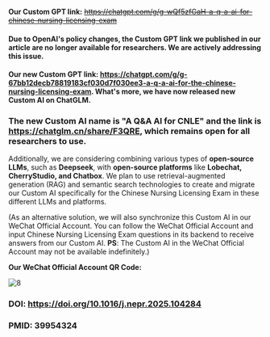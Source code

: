 **Our Custom GPT link:** ~~https://chatgpt.com/g/g-wQf5zfGaH-a-q-a-ai-for-chinese-nursing-licensing-exam~~

#### **Due to OpenAI's policy changes, the Custom GPT link we published in our article are no longer available for researchers. We are actively addressing this issue.**  
#### **Our new Custom GPT link: https://chatgpt.com/g/g-67bb12decb78819183cf030d7f030ee3-a-q-a-ai-for-the-chinese-nursing-licensing-exam. What's more, we have now released new Custom AI on ChatGLM.** 

### **The new Custom AI name is "A Q&A Al for CNLE" and the link is https://chatglm.cn/share/F3QRE, which remains open for all researchers to use.**

Additionally, we are considering combining various types of **open-source LLMs**, such as **Deepseek**, with **open-source platforms** like **Lobechat, CherryStudio, and Chatbox**. We plan to use retrieval-augmented generation (RAG) and semantic search technologies to create and migrate our Custom AI specifically for the Chinese Nursing Licensing Exam in these different LLMs and platforms.

(As an alternative solution, we will also synchronize this Custom AI in our WeChat Official Account. You can follow the WeChat Official Account and input Chinese Nursing Licensing Exam questions in its backend to receive answers from our Custom AI. **PS**: The Custom AI in the WeChat Official Account may not be available indefinitely.)

**Our WeChat Official Account QR Code:**

![8](https://github.com/user-attachments/assets/2d402651-9876-477f-9250-3b53143b0e0f)


### **DOI:** https://doi.org/10.1016/j.nepr.2025.104284
### **PMID:** 39954324

